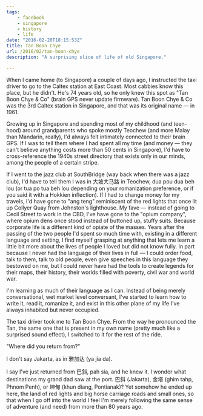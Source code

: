 ```yaml
---
tags: 
    - facebook
    - singapore
    - history
    - life
date: "2016-02-20T18:15:53Z"
title: Tan Boon Chye
url: /2016/02/tan-boon-chye
description: "A surprising slice of life of old Singapore."

---
```


When I came home (to Singapore) a couple of days ago, I instructed the taxi driver to go to the Caltex station at East Coast. Most cabbies know this place, but he didn't. He's 74 years old, so he only knew this spot as "Tan Boon Chye & Co" (brain GPS never update firmware). Tan Boon Chye & Co was the 3rd Caltex station in Singapore, and that was its original name — in 1961.

Growing up in Singapore and spending most of my childhood (and teen-hood) around grandparents who spoke mostly Teochew (and more Malay than Mandarin, really), I'd always felt intimately connected to their brain GPS. If I was to tell them where I had spent all my time (and money — they can't believe anything costs more than 50 cents in Singapore), I'd have to cross-reference the 1940s street directory that exists only in our minds, among the people of a certain stripe.

If I went to the jazz club at SouthBridge (way back when there was a jazz club), I'd have to tell them I was in 大坡大马路 in Teochew, dua pou dua beh lou (or tua po tua beh lou depending on your romanization preference, or if you said it with a Hokkien inflection). If I had to change money for my travels, I'd have gone to "ang teng" reminiscent of the red lights that once lit up Collyer Quay from Johnston's lighthouse. My fave — instead of going to Cecil Street to work in the CBD, I've have gone to the "opium company", where opium dens once stood instead of buttoned up, stuffy suits. Because corporate life is a different kind of opiate of the masses.
Years after the passing of the two people I'd spent so much time with, existing in a different language and setting, I find myself grasping at anything that lets me learn a little bit more about the lives of people I loved but did not know fully. In part because I never had the language of their lives in full — I could order food, talk to them, talk to old people, even give speeches in this language they bestowed on me, but I could never have had the tools to create legends for their maps, their history, their worlds filled with poverty, civil war and world war.

I'm learning as much of their language as I can. Instead of being merely conversational, wet market level conversant, I've started to learn how to write it, read it, romanize it, and exist in this other plane of my life I've always inhabited but never occupied.

The taxi driver took me to Tan Boon Chye. From the way he pronounced the Tan, the same one that is present in my own name (pretty much like a surprised sound effect), I switched to it for the rest of the ride.

"Where did you return from?"

I don't say Jakarta, as in 雅加达 (ya jia da).

I say I've just returned from 巴斜, pah sia, and he knew it. I wonder what destinations my grand dad saw at the port. 巴斜 (Jakarta), 金塔 (ghim tahp, Phnom Penh), or 坤甸 (khun diang, Pontianak)? Yet somehow he ended up here, the land of red lights and big horse carriage roads and small ones, so that when I go off into the world I feel I'm merely following the same sense of adventure (and need) from more than 80 years ago.
